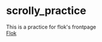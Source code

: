 # scrolly_practice
This is a practice for flok's frontpage   <br> 
[Flok](https://jennybenjamina.github.io/scrolly_practice/)

